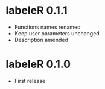 # labeleR 0.1.1

* Functions names renamed
* Keep user parameters unchanged
* Description amended

# labeleR 0.1.0

* First release
